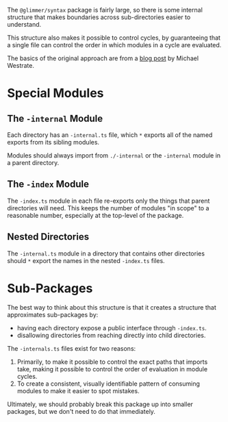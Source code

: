 The `@glimmer/syntax` package is fairly large, so there is some internal structure that makes boundaries across sub-directories easier to understand.

This structure also makes it possible to control cycles, by guaranteeing that a single file can control the order in which modules in a cycle are evaluated.

The basics of the original approach are from a [blog post][blog-post] by Michael Westrate.

[blog-post]: https://medium.com/visual-development/how-to-fix-nasty-circular-dependency-issues-once-and-for-all-in-javascript-typescript-a04c987cf0de

# Special Modules

## The `-internal` Module

Each directory has an `-internal.ts` file, which `*` exports all of the named exports from its sibling modules.

Modules should always import from `./-internal` or the `-internal` module in a parent directory.

## The `-index` Module

The `-index.ts` module in each file re-exports only the things that parent directories will need. This keeps the number of modules "in scope" to a reasonable number, especially at the top-level of the package.

## Nested Directories

The `-internal.ts` module in a directory that contains other directories should `*` export the names in the nested `-index.ts` files.

# Sub-Packages

The best way to think about this structure is that it creates a structure that approximates sub-packages by:

- having each directory expose a public interface through `-index.ts`.
- disallowing directories from reaching directly into child directories.

The `-internals.ts` files exist for two reasons:

1. Primarily, to make it possible to control the exact paths that imports take, making it possible to control the order of evaluation in module cycles.
2. To create a consistent, visually identifiable pattern of consuming modules to make it easier to spot mistakes.

Ultimately, we should probably break this package up into smaller packages, but we don't need to do that immediately.
